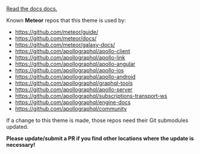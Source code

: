 [Read the docs docs.](https://docs-docs.netlify.com/docs/docs/)

Known **Meteor** repos that this theme is used by:

* https://github.com/meteor/guide/
* https://github.com/meteor/docs/
* https://github.com/meteor/galaxy-docs/
* https://github.com/apollographql/apollo-client
* https://github.com/apollographql/apollo-link
* https://github.com/apollographql/apollo-angular
* https://github.com/apollographql/apollo-ios
* https://github.com/apollographql/apollo-android
* https://github.com/apollographql/graphql-tools
* https://github.com/apollographql/apollo-server
* https://github.com/apollographql/subscriptions-transport-ws
* https://github.com/apollographql/engine-docs
* https://github.com/apollographql/community

If a change to this theme is made, those repos need their Git submodules updated.

**Please update/submit a PR if you find other locations where the update is necessary!**
